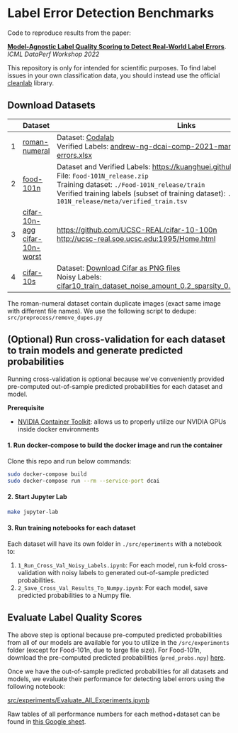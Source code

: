 # Label Error Detection Benchmarks

Code to reproduce results from the paper:

[**Model-Agnostic Label Quality Scoring to Detect Real-World Label Errors**](https://people.csail.mit.edu/jonasmueller/info/LabelQuality_icml.pdf). *ICML DataPerf Workshop 2022*

This repository is only for intended for scientific purposes. 
To find label issues in your own classification data, you should instead use the official [cleanlab](https://github.com/cleanlab/cleanlab) library.


## Download Datasets

|     | Dataset                                                                                                                                                                                                                                                            | Links                                                                                                                                                                                                                                                                                                                                                    |
| --- | ------------------------------------------------------------------------------------------------------------------------------------------------------------------------------------------------------------------------------------------------------------------ | -------------------------------------------------------------------------------------------------------------------------------------------------------------------------------------------------------------------------------------------------------------------------------------------------------------------------------------------------------- |
| 1   | [roman-numeral](https://github.com/cleanlab/label-error-detection-benchmarks/tree/main/src/experiments/roman-numeral)                                                                                                                                           | Dataset: [Codalab](https://worksheets.codalab.org/bundles/0x497f5d7096724783aa1eb78b85aa321f)<br />Verified Labels: [andrew-ng-dcai-comp-2021-manual-review-for-label-errors.xlsx](https://github.com/cleanlab/label-error-detection-benchmarks/blob/main/src/experiments/roman-numeral/andrew-ng-dcai-comp-2021-manual-review-for-label-errors.xlsx) |
| 2   | [food-101n](https://github.com/JohnsonKuan/label-error-detection-benchmarks/tree/main/src/experiments/food-101n)                                                                                                                                                   | Dataset and Verified Labels: https://kuanghuei.github.io/Food-101N/ <br /> File: `Food-101N_release.zip` <br /> Training dataset: `./Food-101N_release/train`<br />Verified training labels (subset of training dataset): `./Food-101N_release/meta/verified_train.tsv`                                                                                  |
| 3   | [cifar-10n-agg](https://github.com/JohnsonKuan/label-error-detection-benchmarks/tree/main/src/experiments/cifar-10n-aggregate) <br /> [cifar-10n-worst](https://github.com/JohnsonKuan/label-error-detection-benchmarks/tree/main/src/experiments/cifar-10n-worst) | https://github.com/UCSC-REAL/cifar-10-100n <br /> http://ucsc-real.soe.ucsc.edu:1995/Home.html                                                                                                                                                                                                                                                           |
| 4   | [cifar-10s](https://github.com/JohnsonKuan/label-error-detection-benchmarks/tree/main/src/experiments/cifar-10)                                                                                                                                                    | Dataset: [Download Cifar as PNG files](https://github.com/knjcode/cifar2png)<br /> Noisy Labels: [cifar10_train_dataset_noise_amount_0.2_sparsity_0.4_20220326055753.csv](https://github.com/JohnsonKuan/label-error-detection-benchmarks/blob/main/src/experiments/cifar-10/cifar10_train_dataset_noise_amount_0.2_sparsity_0.4_20220326055753.csv)     |

The roman-numeral dataset contain duplicate images (exact same image with different file names). We use the following script to dedupe: `src/preprocess/remove_dupes.py`

## (Optional) Run cross-validation for each dataset to train models and generate predicted probabilities

Running cross-validation is optional because we've conveniently provided pre-computed out-of-sample predicted probabilities for each dataset and model.

**Prerequisite**

- [NVIDIA Container Toolkit](https://github.com/NVIDIA/nvidia-docker): allows us to properly utilize our NVIDIA GPUs inside docker environments

#### 1. Run docker-compose to build the docker image and run the container

Clone this repo and run below commands:

```bash
sudo docker-compose build
sudo docker-compose run --rm --service-port dcai
```

#### 2. Start Jupyter Lab

```bash
make jupyter-lab
```

#### 3. Run training notebooks for each dataset

Each dataset will have its own folder in `./src/eperiments` with a notebook to:

1. `1_Run_Cross_Val_Noisy_Labels.ipynb`: For each model, run k-fold cross-validation with noisy labels to generated out-of-sample predicted probabilities.
2. `2_Save_Cross_Val_Results_To_Numpy.ipynb`: For each model, save predicted probabilities to a Numpy file.

## Evaluate Label Quality Scores

The above step is optional because pre-computed predicted probabilities from all of our models are available for you to utilize in the `/src/experiments` folder (except for Food-101n, due to large file size). For Food-101n, download the pre-computed predicted probabilities (`pred_probs.npy`) [here](https://drive.google.com/file/d/1DV45bpazRIeLGV_wJD7fDuz4AzuVzhq9/view?usp=sharing).

Once we have the out-of-sample predicted probabilities for all datasets and models, we evaluate their performance for detecting label errors using the following notebook:

[src/experiments/Evaluate_All_Experiments.ipynb](https://github.com/JohnsonKuan/label-error-detection-benchmarks/blob/main/src/experiments/Evaluate_All_Experiments.ipynb)

Raw tables of all performance numbers for each method+dataset can be found in [this Google sheet](https://docs.google.com/spreadsheets/d/1EvdeGOtLW7z4C7Edg3FIg0Q-Su_AqtsmRzVv5_uuPO4/edit?usp=sharing).

